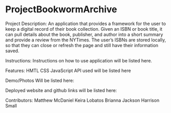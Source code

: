 # ProjectBookwormArchive
Project Description:
An application that provides a framework for the user to keep a digital record of their book collection. Given an ISBN or book title, it can pull details about the book, publisher, and author into a short summary and provide a review from the NYTimes. The user’s ISBNs are stored locally, so that they can close or refresh the page and still have their information saved.

Instructions:
Instructions on how to use application will be listed here.




Features:
HMTL
CSS
JavaScript
API used will be listed here 




Demo/Photos Will be listed here:


Deployed website and github links will be listed here:




Contributors:
Matthew McDaniel
Keira Lobatos
Brianna Jackson
Harrison Small
